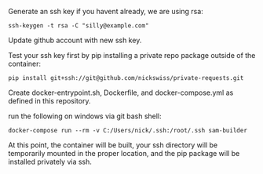

Generate an ssh key if you havent already, we are using rsa:
```
ssh-keygen -t rsa -C "silly@example.com"
```


Update github account with new ssh key.


Test your ssh key first by pip installing a private repo package outside of the container:
```
pip install git+ssh://git@github.com/nickswiss/private-requests.git
```


Create docker-entrypoint.sh, Dockerfile, and docker-compose.yml as defined in this repository.


run the following on windows via git bash shell:
```
docker-compose run --rm -v C:/Users/nick/.ssh:/root/.ssh sam-builder
```


At this point, the container will be built, your ssh directory will be temporarily mounted in the proper location, and the pip package will be installed privately via ssh.

